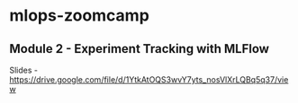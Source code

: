 # mlops-zoomcamp

## Module 2 - Experiment Tracking with MLFlow

Slides - https://drive.google.com/file/d/1YtkAtOQS3wvY7yts_nosVlXrLQBq5q37/view
